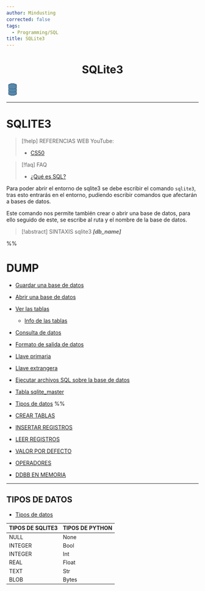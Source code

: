 ```yaml
---
author: Mindusting
corrected: false
tags:
  - Programming/SQL
title: SQLite3
---
```


<h1 style="text-align:center;">SQLite3</h1>

![#logo](../../img/db.png)

---

# SQLITE3

> [!help] REFERENCIAS WEB
> YouTube:
> - [CS50](https://youtu.be/1RCMYG8RUSE)

> [!faq] FAQ
> - [¿Qué es SQL?](../sql.md)

Para poder abrir el entorno de sqlite3 se debe escribir el comando `sqlite3`, tras esto entrarás en el entorno, pudiendo escribir comandos que afectarán a bases de datos.

Este comando nos permite también crear o abrir una base de datos, para ello seguido de este, se escribe al ruta y el nombre de la base de datos.

> [!abstract] SINTAXIS
> sqlite3 ***\[db_name\]***

%%
# DUMP

- [Guardar una base de datos](SQLite3_save_db.md)
- [Abrir una base de datos](SQLite3_open_db.md)
- [Ver las tablas](SQLite3_list_tables.md)
    - [Info de las tablas](SQLite3_table_info.md)
- [Consulta de datos](SQLite3_select.md)
- [Formato de salida de datos](SQLite3_output_formats.md)
- [Llave primaria](SQLite3_primary_key.md)
- [Llave extrangera](SQLite3_foreign_key.md)
- [Ejecutar archivos SQL sobre la base de datos](SQLite3_read_sql_files.md)
- [Tabla sqlite_master](SQLite3_sqlite_master.md)
- [Tipos de datos](SQLite3_data_types.md)
%%

- [CREAR TABLAS](SQLite3_tables.md)
- [INSERTAR REGISTROS](SQLite3_insert.md)
- [LEER REGISTROS](SQLite3_select.md)
- [VALOR POR DEFECTO](SQLite3_default.md)
- [OPERADORES](SQLite3_operators.md)
- [DDBB EN MEMORIA](SQLite3_memory_ddbb.md)

---

## TIPOS DE DATOS

- [Tipos de datos](https://www.sqlite.org/datatype3.html)

| TIPOS DE SQLITE3 | TIPOS DE PYTHON |
|:---------------- |:--------------- |
| NULL             | None            |
| INTEGER          | Bool            |
| INTEGER          | Int             |
| REAL             | Float           |
| TEXT             | Str             |
| BLOB             | Bytes           |
